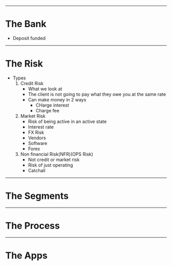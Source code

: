 
___
# The Bank

- Deposit funded

___
# The Risk

- Types 
	1. Credit Risk
		- What we look at
		- The client is not going to pay what they owe you at the same rate
		- Can make money in 2 ways
			- CHarge interest
			- Charge fee
	1. Market Risk
		- Risk of being active in an active state
		- Interest rate 
		- FX Risk
		- Vendors 
		- Software
		- Forex
	2. Non financial Risk(NFR)(OPS Risk)
		- Not credit or market risk
		- Risk of just operating
		- Catchall

___
# The Segments


___
# The Process


___
# The Apps



